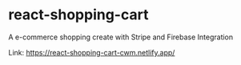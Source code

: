 # react-shopping-cart
A e-commerce shopping create with Stripe and Firebase Integration

Link: https://react-shopping-cart-cwm.netlify.app/
